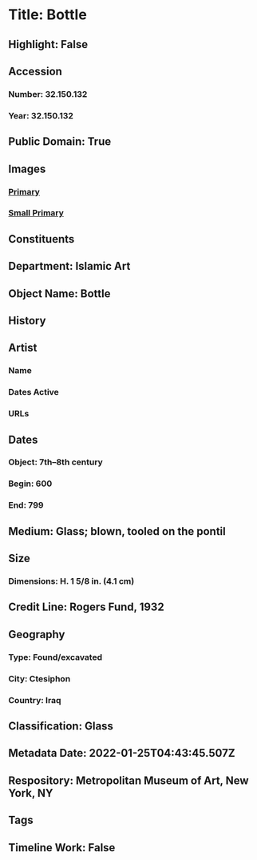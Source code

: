 # Title: Bottle
## Highlight: False
## Accession
### Number: 32.150.132
### Year: 32.150.132
## Public Domain: True
## Images
### [Primary](https://images.metmuseum.org/CRDImages/is/original/sf32-150-132a.jpg)
### [Small Primary](https://images.metmuseum.org/CRDImages/is/web-large/sf32-150-132a.jpg)
## Constituents
## Department: Islamic Art
## Object Name: Bottle
## History
## Artist
### Name
### Dates Active
### URLs
## Dates
### Object: 7th–8th century
### Begin: 600
### End: 799
## Medium: Glass; blown, tooled on the pontil
## Size
### Dimensions: H. 1 5/8 in. (4.1 cm)
## Credit Line: Rogers Fund, 1932
## Geography
### Type: Found/excavated
### City: Ctesiphon
### Country: Iraq
## Classification: Glass
## Metadata Date: 2022-01-25T04:43:45.507Z
## Respository: Metropolitan Museum of Art, New York, NY
## Tags
## Timeline Work: False